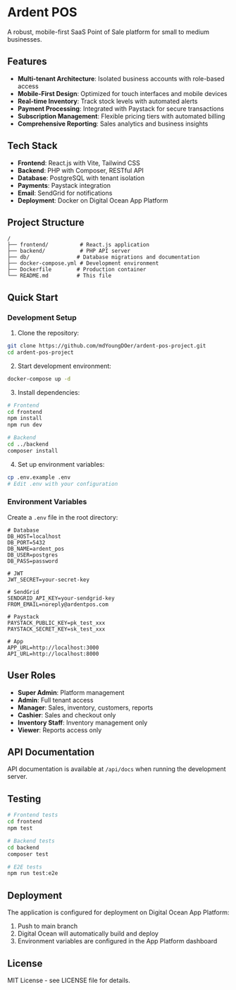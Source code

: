 # Ardent POS

A robust, mobile-first SaaS Point of Sale platform for small to medium businesses.

## Features

- **Multi-tenant Architecture**: Isolated business accounts with role-based access
- **Mobile-First Design**: Optimized for touch interfaces and mobile devices
- **Real-time Inventory**: Track stock levels with automated alerts
- **Payment Processing**: Integrated with Paystack for secure transactions
- **Subscription Management**: Flexible pricing tiers with automated billing
- **Comprehensive Reporting**: Sales analytics and business insights

## Tech Stack

- **Frontend**: React.js with Vite, Tailwind CSS
- **Backend**: PHP with Composer, RESTful API
- **Database**: PostgreSQL with tenant isolation
- **Payments**: Paystack integration
- **Email**: SendGrid for notifications
- **Deployment**: Docker on Digital Ocean App Platform

## Project Structure

```
/
├── frontend/          # React.js application
├── backend/           # PHP API server
├── db/               # Database migrations and documentation
├── docker-compose.yml # Development environment
├── Dockerfile        # Production container
└── README.md         # This file
```

## Quick Start

### Development Setup

1. Clone the repository:
```bash
git clone https://github.com/mdYoungDOer/ardent-pos-project.git
cd ardent-pos-project
```

2. Start development environment:
```bash
docker-compose up -d
```

3. Install dependencies:
```bash
# Frontend
cd frontend
npm install
npm run dev

# Backend
cd ../backend
composer install
```

4. Set up environment variables:
```bash
cp .env.example .env
# Edit .env with your configuration
```

### Environment Variables

Create a `.env` file in the root directory:

```env
# Database
DB_HOST=localhost
DB_PORT=5432
DB_NAME=ardent_pos
DB_USER=postgres
DB_PASS=password

# JWT
JWT_SECRET=your-secret-key

# SendGrid
SENDGRID_API_KEY=your-sendgrid-key
FROM_EMAIL=noreply@ardentpos.com

# Paystack
PAYSTACK_PUBLIC_KEY=pk_test_xxx
PAYSTACK_SECRET_KEY=sk_test_xxx

# App
APP_URL=http://localhost:3000
API_URL=http://localhost:8000
```

## User Roles

- **Super Admin**: Platform management
- **Admin**: Full tenant access
- **Manager**: Sales, inventory, customers, reports
- **Cashier**: Sales and checkout only
- **Inventory Staff**: Inventory management only
- **Viewer**: Reports access only

## API Documentation

API documentation is available at `/api/docs` when running the development server.

## Testing

```bash
# Frontend tests
cd frontend
npm test

# Backend tests
cd backend
composer test

# E2E tests
npm run test:e2e
```

## Deployment

The application is configured for deployment on Digital Ocean App Platform:

1. Push to main branch
2. Digital Ocean will automatically build and deploy
3. Environment variables are configured in the App Platform dashboard

## License

MIT License - see LICENSE file for details.
